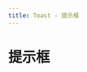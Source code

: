 ```yaml
---
title: Toast - 提示框
---
```

# 提示框


<ClientOnly>
<template>
<Container title="类型">
<template #list>
<mi-toast></mi-toast>
</template>
<template #code>

  ```vue
  
  ```
</template>
</Container>
</template>
</ClientOnly>



<script>
  import Toast from '../../src/components/toast/Toast.vue';
  export default {
    components: {
    'mi-toast':Toast,
    }
  };
</script>